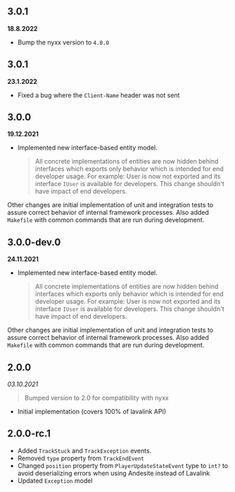 ## 3.0.1
__18.8.2022__
- Bump the nyxx version to `4.0.0`

## 3.0.1
__23.1.2022__
- Fixed a bug where the `Client-Name` header was not sent

## 3.0.0
__19.12.2021__

- Implemented new interface-based entity model.
  > All concrete implementations of entities are now hidden behind interfaces which exports only behavior which is
  > intended for end developer usage. For example: User is now not exported and its interface `IUser` is available for developers.
  > This change shouldn't have impact of end developers.

Other changes are initial implementation of unit and integration tests to assure correct behavior of internal framework
processes. Also added `Makefile` with common commands that are run during development.

## 3.0.0-dev.0
__24.11.2021__

- Implemented new interface-based entity model.
  > All concrete implementations of entities are now hidden behind interfaces which exports only behavior which is
  > intended for end developer usage. For example: User is now not exported and its interface `IUser` is available for developers.
  > This change shouldn't have impact of end developers.

Other changes are initial implementation of unit and integration tests to assure correct behavior of internal framework
processes. Also added `Makefile` with common commands that are run during development.

## 2.0.0
_03.10.2021_

> Bumped version to 2.0 for compatibility with nyxx

- Initial implementation (covers 100% of lavalink API)

## 2.0.0-rc.1

- Added `TrackStuck` and `TrackException` events.
- Removed `type` property from `TrackEndEvent`
- Changed `position` property from `PlayerUpdateStateEvent` type to `int?` to avoid deserializing errors when using Andesite instead of Lavalink
- Updated `Exception` model
